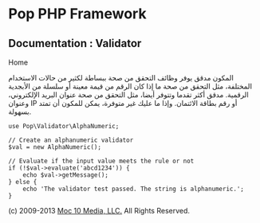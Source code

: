 Pop PHP Framework
=================

Documentation : Validator
-------------------------

Home

المكون مدقق يوفر وظائف التحقق من صحة ببساطة لكثير من حالات الاستخدام
المختلفة، مثل التحقق من صحة ما إذا كان الرقم من قيمة معينة أو سلسلة من
الأبجدية الرقمية. مدقق أكثر تقدما وتتوفر أيضا، مثل التحقق من صحة عنوان
البريد الإلكتروني، وعنوان IP أو رقم بطاقة الائتمان. وإذا ما عليك غير
متوفرة، يمكن للمكون أن تمتد بسهولة.

    use Pop\Validator\AlphaNumeric;

    // Create an alphanumeric validator
    $val = new AlphaNumeric();

    // Evaluate if the input value meets the rule or not
    if (!$val->evaluate('abcd1234')) {
        echo $val->getMessage();
    } else {
        echo 'The validator test passed. The string is alphanumeric.';
    }

\(c) 2009-2013 [Moc 10 Media, LLC.](http://www.moc10media.com) All
Rights Reserved.
